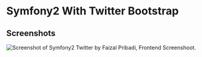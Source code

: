 # Symfony2 With Twitter Bootstrap


## Screenshots

![Screenshot of Symfony2 Twitter by Faizal Pribadi, Frontend Screenshoot.](https://github.com/FaizalPribadi/Symfony2-Basic/screenshoot.png "Bundle Web Homepage")

